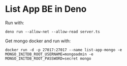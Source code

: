 # List App BE in Deno

Run with:

`deno run --allow-net --allow-read server.ts`

Get mongo docker and run with:

`docker run -d -p 27017:27017 --name list-app-mongo -e MONGO_INITDB_ROOT_USERNAME=mongoadmin -e MONGO_INITDB_ROOT_PASSWORD=secret mongo`
